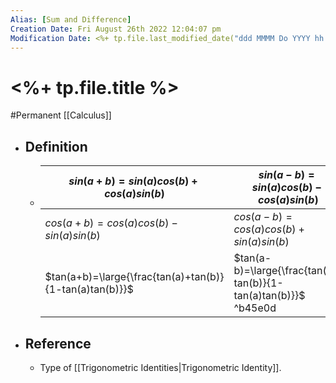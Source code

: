 ```yaml
---
Alias: [Sum and Difference]
Creation Date: Fri August 26th 2022 12:04:07 pm 
Modification Date: <%+ tp.file.last_modified_date("ddd MMMM Do YYYY hh:mm:ss a") %>
---
```

# <%+ tp.file.title %>
#Permanent [[Calculus]]

- ## Definition
	- $sin(a+b)=sin(a)cos(b)+cos(a)sin(b)$|$sin(a-b)=sin(a)cos(b)-cos(a)sin(b)$
	  ---|---
	  $cos(a+b)=cos(a)cos(b)-sin(a)sin(b)$|$cos(a-b)=cos(a)cos(b)+sin(a)sin(b)$
	  $tan(a+b)=\large{\frac{tan(a)+tan(b)}{1-tan(a)tan(b)}}$|$tan(a-b)=\large{\frac{tan(a)-tan(b)}{1-tan(a)tan(b)}}$ ^b45e0d
- ## Reference
	- Type of [[Trigonometric Identities|Trigonometric Identity]].